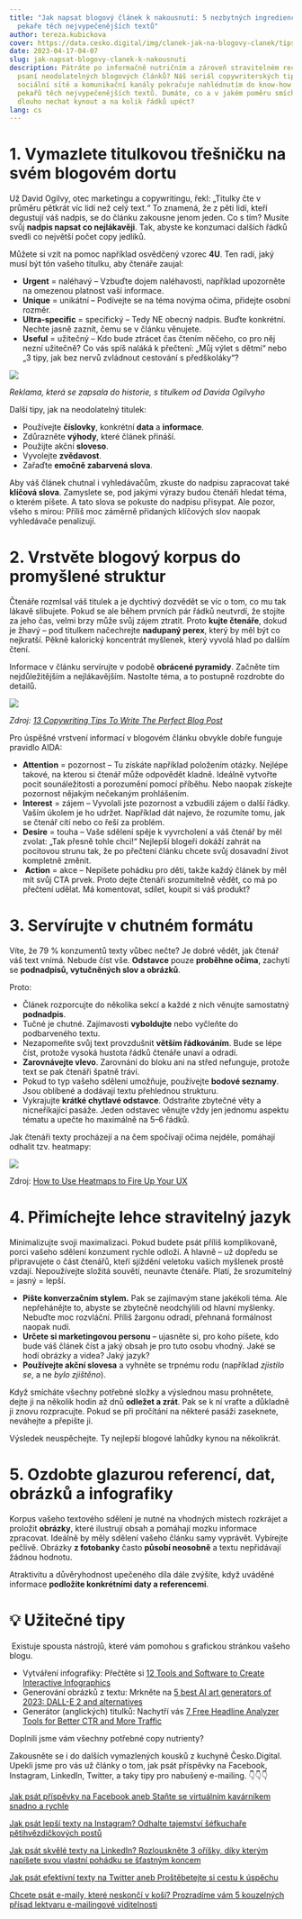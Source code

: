```yaml
---
title: "Jak napsat blogový článek k nakousnutí: 5 nezbytných ingrediencí pro
  pekaře těch nejvypečenějších textů"
author: tereza.kubickova
cover: https://data.cesko.digital/img/clanek-jak-na-blogovy-clanek/tips-blog.png
date: 2023-04-17-04-07
slug: jak-napsat-blogovy-clanek-k-nakousnuti
description: Pátráte po informačně nutričním a zároveň stravitelném receptu pro
  psaní neodolatelných blogových článků? Náš seriál copywriterských tipů pro
  sociální sítě a komunikační kanály pokračuje nahlédnutím do know-how spižírny
  pekařů těch nejvypečenějších textů. Dumáte, co a v jakém poměru smíchat, jak
  dlouho nechat kynout a na kolik řádků upéct?
lang: cs
---
```

# 1. Vymazlete titulkovou třešničku na svém blogovém dortu

Už David Ogilvy, otec marketingu a copywritingu, řekl: „Titulky čte v průměru pětkrát víc lidí než celý text.“ To znamená, že z pěti lidí, kteří degustují váš nadpis, se do článku zakousne jenom jeden. Co s tím? Musíte svůj **nadpis napsat co nejlákavěji**. Tak, abyste ke konzumaci dalších řádků svedli co největší počet copy jedlíků.

Můžete si vzít na pomoc například osvědčený vzorec **4U**. Ten radí, jaký musí být tón vašeho titulku, aby čtenáře zaujal:

* **Urgent** = naléhavý – Vzbuďte dojem naléhavosti, například upozorněte na omezenou platnost vaší informace.
* **Unique** = unikátní – Podívejte se na téma novýma očima, přidejte osobní rozměr.
* **Ultra-specific** = specifický – Tedy NE obecný nadpis. Buďte konkrétní. Nechte jasně zaznít, čemu se v článku věnujete. 
* **Useful** = užitečný – Kdo bude ztrácet čas čtením něčeho, co pro něj nezní užitečně? Co vás spíš naláká k přečtení: „Můj výlet s dětmi“ nebo „3 tipy, jak bez nervů zvládnout cestování s předškoláky“?

![](https://data.cesko.digital/img/clanek-jak-na-blogovy-clanek/1.png)

*Reklama, která se zapsala do historie, s titulkem od Davida Ogilvyho*

Další tipy, jak na neodolatelný titulek:

* Používejte **číslovky**, konkrétní **data** a **informace**.
* Zdůrazněte **výhody**, které článek přináší.
* Použijte akční **sloveso**.
* Vyvolejte **zvědavost**.
* Zařaďte **emočně zabarvená slova**.

Aby váš článek chutnal i vyhledávačům, zkuste do nadpisu zapracovat také **klíčová slova**. Zamyslete se, pod jakými výrazy budou čtenáři hledat téma, o kterém píšete. A tato slova se pokuste do nadpisu přisypat. Ale pozor, všeho s mírou: Příliš moc záměrně přidaných klíčových slov naopak vyhledávače penalizují.

# 2. Vrstvěte blogový korpus do promyšlené struktur

Čtenáře rozmlsal váš titulek a je dychtivý dozvědět se víc o tom, co mu tak lákavě slibujete. Pokud se ale během prvních pár řádků neutvrdí, že stojíte za jeho čas, velmi brzy může svůj zájem ztratit. Proto **kujte čtenáře**, dokud je žhavý – pod titulkem načechrejte **nadupaný perex**, který by měl být co nejkratší. Pěkně kalorický koncentrát myšlenek, který vyvolá hlad po dalším čtení.

Informace v článku servírujte v podobě **obrácené pyramidy**. Začněte tím nejdůležitějším a nejlákavějším. Nastolte téma, a to postupně rozdrobte do detailů.

![](https://data.cesko.digital/img/clanek-jak-na-blogovy-clanek/2.png)

*Zdroj: [13 Copywriting Tips To Write The Perfect Blog Post](https://seopressor.com/blog/copywriting-tips-for-perfect-blog-post/)*

Pro úspěšné vrstvení informací v blogovém článku obvykle dobře funguje pravidlo AIDA:

* **Attention** = pozornost – Tu získáte například položením otázky. Nejlépe takové, na kterou si čtenář může odpovědět kladně. Ideálně vytvořte pocit sounáležitosti a porozumění pomocí příběhu. Nebo naopak získejte pozornost nějakým nečekaným prohlášením.
* **Interest** = zájem – Vyvolali jste pozornost a vzbudili zájem o další řádky. Vaším úkolem je ho udržet. Například dát najevo, že rozumíte tomu, jak se čtenář cítí nebo co řeší za problém.
* **Desire** = touha – Vaše sdělení spěje k vyvrcholení a váš čtenář by měl zvolat: „Tak přesně tohle chci!“ Nejlepší blogeři dokáží zahrát na pocitovou strunu tak, že po přečtení článku chcete svůj dosavadní život kompletně změnit.
*  **Action** = akce – Nepíšete pohádku pro děti, takže každý článek by měl mít svůj CTA prvek. Proto dejte čtenáři srozumitelně vědět, co má po přečtení udělat. Má komentovat, sdílet, koupit si váš produkt?

# 3. Servírujte v chutném formátu

Víte, že 79 % konzumentů texty vůbec nečte? Je dobré vědět, jak čtenář váš text vnímá. Nebude číst vše. **Odstavce** pouze **proběhne očima**, zachytí se **podnadpisů, vytučněných slov a obrázků**.

Proto:

* Článek rozporcujte do několika sekcí a každé z nich věnujte samostatný **podnadpis**.
* Tučné je chutné. Zajímavosti **vyboldujte** nebo vyčleňte do podbarveného textu.
* Nezapomeňte svůj text provzdušnit **větším řádkováním**. Bude se lépe číst, protože vysoká hustota řádků čtenáře unaví a odradí.
* **Zarovnávejte vlevo**. Zarovnání do bloku ani na střed nefunguje, protože text se pak čtenáři špatně tráví.
* Pokud to typ vašeho sdělení umožňuje, používejte **bodové seznamy**. Jsou oblíbené a dodávají textu přehlednou strukturu.
* Vykrajujte **krátké chytlavé odstavce**. Odstraňte zbytečné věty a nicneříkající pasáže. Jeden odstavec věnujte vždy jen jednomu aspektu tématu a upečte ho maximálně na 5–6 řádků.

Jak čtenáři texty procházejí a na čem spočívají očima nejdéle, pomáhají odhalit tzv. heatmapy:

![](https://data.cesko.digital/img/clanek-jak-na-blogovy-clanek/3.png)

Zdroj: [How to Use Heatmaps to Fire Up Your UX](https://www.uservoice.com/blog/fire-up-your-ux-insight-with-heatmaps)

# 4. Přimíchejte lehce stravitelný jazyk

Minimalizujte svoji maximalizaci. Pokud budete psát příliš komplikovaně, porci vašeho sdělení konzument rychle odloží. A hlavně – už dopředu se připravujete o část čtenářů, kteří sjíždění veletoku vašich myšlenek prostě vzdají. Nepoužívejte složitá souvětí, neunavte čtenáře. Platí, že srozumitelný = jasný = lepší.

* **Pište konverzačním stylem.** Pak se zajímavým stane jakékoli téma. Ale nepřehánějte to, abyste se zbytečně neodchýlili od hlavní myšlenky. Nebuďte moc rozvláční. Příliš žargonu odradí, přehnaná formálnost naopak nudí.
* **Určete si marketingovou personu** – ujasněte si, pro koho píšete, kdo bude váš článek číst a jaký obsah je pro tuto osobu vhodný. Jaké se hodí obrázky a videa? Jaký jazyk?
* **Používejte akční slovesa** a vyhněte se trpnému rodu (například *zjistilo se*, a ne *bylo zjištěno*).

Když smícháte všechny potřebné složky a výslednou masu prohnětete, dejte ji na několik hodin až dnů **odležet a zrát**. Pak se k ní vraťte a důkladně ji znovu rozpracujte. Pokud se při pročítání na některé pasáži zaseknete, neváhejte a přepište ji.

Výsledek neuspěchejte. Ty nejlepší blogové lahůdky kynou na několikrát.

# 5. Ozdobte glazurou referencí, dat, obrázků a infografiky

Korpus vašeho textového sdělení je nutné na vhodných místech rozkrájet a proložit **obrázky**, které ilustrují obsah a pomáhají mozku informace zpracovat. Ideálně by měly sdělení vašeho článku samy vyprávět. Vybírejte pečlivě. Obrázky **z fotobanky** často **působí neosobně** a textu nepřidávají žádnou hodnotu.

Atraktivitu a důvěryhodnost upečeného díla dále zvýšíte, když uváděné informace **podložíte konkrétními daty a referencemi**. 

# 💡﻿ Užitečné tipy

 Existuje spousta nástrojů, které vám pomohou s grafickou stránkou vašeho blogu.

* Vytváření infografiky: Přečtěte si [](https://blog.shoptet.cz/tri-zpusoby-jak-si-zdarma-vytvorit-vlastni-infografiku/) [12 Tools and Software to Create Interactive Infographics](https://squeezegrowth.com/tools-and-softwares-to-create-interactive-infographics/)
* Generování obrázků z textu: Mrkněte na [](https://www.makeuseof.com/ai-text-to-art-generators/) [5 best AI art generators of 2023: DALL-E 2 and alternatives](https://www.zdnet.com/article/best-ai-art-generator/)
* Generátor (anglických) titulků: Nachytří vás [7 Free Headline Analyzer Tools for Better CTR and More Traffic](https://www.shoutmeloud.com/blog-title-generator.html)

Doplnili jsme vám všechny potřebné copy nutrienty?

Zakousněte se i do dalších vymazlených kousků z kuchyně Česko.Digital. Upekli jsme pro vás už články o tom, jak psát příspěvky na Facebook, Instagram, LinkedIn, Twitter, a taky tipy pro nabušený e-mailing. 👇👇👇

[Jak psát příspěvky na Facebook aneb Staňte se virtuálním kavárníkem snadno a rychle](https://blog.cesko.digital/2022/05/jak-psat-prispevky-na-facebook)

[Jak psát lepší texty na Instagram? Odhalte tajemství šéfkuchaře pětihvězdičkových postů](https://blog.cesko.digital/2022/09/jak-psat-lepsi-posty-na-instagram)

[Jak psát skvělé texty na LinkedIn? Rozlouskněte 3 oříšky, díky kterým napíšete svou vlastní pohádku se šťastným koncem](https://blog.cesko.digital/2022/11/jak-psat-texty-na-linkedin)

[Jak psát efektivní texty na Twitter aneb Proštěbetejte si cestu k úspěchu](https://blog.cesko.digital/2023/02/jak-psat-efektivni-texty-na-twitter)

[Chcete psát e-maily, které neskončí v koši? Prozradíme vám 5 kouzelných přísad lektvaru e-mailingové viditelnosti](https://blog.cesko.digital/2023/04/5-tipu-pro-lepsi-e-mailing)